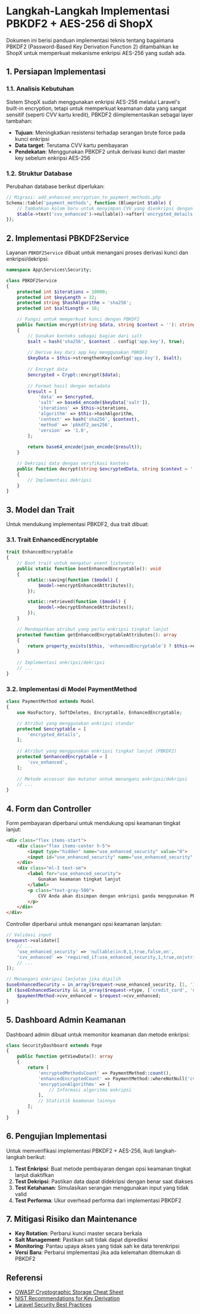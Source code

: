 # Langkah-Langkah Implementasi PBKDF2 + AES-256 di ShopX

Dokumen ini berisi panduan implementasi teknis tentang bagaimana PBKDF2 (Password-Based Key Derivation Function 2) ditambahkan ke ShopX untuk memperkuat mekanisme enkripsi AES-256 yang sudah ada.

## 1. Persiapan Implementasi

### 1.1. Analisis Kebutuhan

Sistem ShopX sudah menggunakan enkripsi AES-256 melalui Laravel's built-in encryption, tetapi untuk memperkuat keamanan data yang sangat sensitif (seperti CVV kartu kredit), PBKDF2 diimplementasikan sebagai layer tambahan:

- **Tujuan**: Meningkatkan resistensi terhadap serangan brute force pada kunci enkripsi
- **Data target**: Terutama CVV kartu pembayaran
- **Pendekatan**: Menggunakan PBKDF2 untuk derivasi kunci dari master key sebelum enkripsi AES-256

### 1.2. Struktur Database

Perubahan database berikut diperlukan:

```php
// Migrasi: add_enhanced_encryption_to_payment_methods.php
Schema::table('payment_methods', function (Blueprint $table) {
    // Tambahkan kolom baru untuk menyimpan CVV yang dienkripsi dengan PBKDF2 + AES-256
    $table->text('cvv_enhanced')->nullable()->after('encrypted_details');
});
```

## 2. Implementasi PBKDF2Service

Layanan `PBKDF2Service` dibuat untuk menangani proses derivasi kunci dan enkripsi/dekripsi:

```php
namespace App\Services\Security;

class PBKDF2Service
{
    protected int $iterations = 10000;
    protected int $keyLength = 32;
    protected string $hashAlgorithm = 'sha256';
    protected int $saltLength = 16;

    // Fungsi untuk memperkuat kunci dengan PBKDF2
    public function encrypt(string $data, string $context = ''): string
    {
        // Gunakan konteks sebagai bagian dari salt
        $salt = hash('sha256', $context . config('app.key'), true);
        
        // Derive key dari app key menggunakan PBKDF2
        $keyData = $this->strengthenKey(config('app.key'), $salt);
        
        // Encrypt data
        $encrypted = Crypt::encrypt($data);
        
        // Format hasil dengan metadata
        $result = [
            'data' => $encrypted,
            'salt' => base64_encode($keyData['salt']),
            'iterations' => $this->iterations,
            'algorithm' => $this->hashAlgorithm,
            'context' => hash('sha256', $context),
            'method' => 'pbkdf2_aes256',
            'version' => '1.0',
        ];
        
        return base64_encode(json_encode($result));
    }

    // Dekripsi data dengan verifikasi konteks
    public function decrypt(string $encryptedData, string $context = ''): string
    {
        // Implementasi dekripsi
    }
}
```

## 3. Model dan Trait

Untuk mendukung implementasi PBKDF2, dua trait dibuat:

### 3.1. Trait EnhancedEncryptable

```php
trait EnhancedEncryptable
{
    // Boot trait untuk mengatur event listeners
    public static function bootEnhancedEncryptable(): void
    {
        static::saving(function ($model) {
            $model->encryptEnhancedAttributes();
        });

        static::retrieved(function ($model) {
            $model->decryptEnhancedAttributes();
        });
    }

    // Mendapatkan atribut yang perlu enkripsi tingkat lanjut
    protected function getEnhancedEncryptableAttributes(): array
    {
        return property_exists($this, 'enhancedEncryptable') ? $this->enhancedEncryptable : [];
    }
    
    // Implementasi enkripsi/dekripsi
    // ...
}
```

### 3.2. Implementasi di Model PaymentMethod

```php
class PaymentMethod extends Model
{
    use HasFactory, SoftDeletes, Encryptable, EnhancedEncryptable;

    // Atribut yang menggunakan enkripsi standar
    protected $encryptable = [
        'encrypted_details',
    ];
    
    // Atribut yang menggunakan enkripsi tingkat lanjut (PBKDF2)
    protected $enhancedEncryptable = [
        'cvv_enhanced',
    ];
    
    // Metode accessor dan mutator untuk menangani enkripsi/dekripsi
    // ...
}
```

## 4. Form dan Controller

Form pembayaran diperbarui untuk mendukung opsi keamanan tingkat lanjut:

```html
<div class="flex items-start">
    <div class="flex items-center h-5">
        <input type="hidden" name="use_enhanced_security" value="0">
        <input id="use_enhanced_security" name="use_enhanced_security" type="checkbox" value="1">
    </div>
    <div class="ml-3 text-sm">
        <label for="use_enhanced_security">
            Gunakan keamanan tingkat lanjut
        </label>
        <p class="text-gray-500">
            CVV Anda akan disimpan dengan enkripsi ganda menggunakan PBKDF2 + AES-256
        </p>
    </div>
</div>
```

Controller diperbarui untuk menangani opsi keamanan lanjutan:

```php
// Validasi input
$request->validate([
    // ...
    'use_enhanced_security' => 'nullable|in:0,1,true,false,on',
    'cvv_enhanced' => 'required_if:use_enhanced_security,1,true,on|string|min:3|max:4',
    // ...
]);

// Menangani enkripsi lanjutan jika dipilih
$useEnhancedSecurity = in_array($request->use_enhanced_security, [1, '1', true, 'true', 'on'], true);
if ($useEnhancedSecurity && in_array($request->type, ['credit_card', 'debit_card'])) {
    $paymentMethod->cvv_enhanced = $request->cvv_enhanced;
}
```

## 5. Dashboard Admin Keamanan

Dashboard admin dibuat untuk memonitor keamanan dan metode enkripsi:

```php
class SecurityDashboard extends Page
{
    public function getViewData(): array
    {
        return [
            'encryptedMethodsCount' => PaymentMethod::count(),
            'enhancedEncryptedCount' => PaymentMethod::whereNotNull('cvv_enhanced')->count(),
            'encryptionAlgorithms' => [
                // Informasi algoritma enkripsi
            ],
            // Statistik keamanan lainnya
        ];
    }
}
```

## 6. Pengujian Implementasi

Untuk memverifikasi implementasi PBKDF2 + AES-256, ikuti langkah-langkah berikut:

1. **Test Enkripsi**: Buat metode pembayaran dengan opsi keamanan tingkat lanjut diaktifkan
2. **Test Dekripsi**: Pastikan data dapat didekripsi dengan benar saat diakses
3. **Test Ketahanan**: Simulasikan serangan menggunakan input yang tidak valid
4. **Test Performa**: Ukur overhead performa dari implementasi PBKDF2

## 7. Mitigasi Risiko dan Maintenance

- **Key Rotation**: Perbarui kunci master secara berkala
- **Salt Management**: Pastikan salt tidak dapat diprediksi
- **Monitoring**: Pantau upaya akses yang tidak sah ke data terenkripsi
- **Versi Baru**: Perbarui implementasi jika ada kelemahan ditemukan di PBKDF2

## Referensi

- [OWASP Cryptographic Storage Cheat Sheet](https://cheatsheetseries.owasp.org/cheatsheets/Cryptographic_Storage_Cheat_Sheet.html)
- [NIST Recommendations for Key Derivation](https://nvlpubs.nist.gov/nistpubs/Legacy/SP/nistspecialpublication800-132.pdf)
- [Laravel Security Best Practices](https://laravel.com/docs/security)
